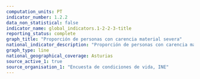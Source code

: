 ```yaml
---
computation_units: PT
indicator_number: 1.2.2
data_non_statistical: false
indicator_name: global_indicators.1-2-2-3-title
reporting_status: complete
graph_title: "Proporción de personas con carencia material severa"
national_indicator_description: "Proporción de personas con carencia material severa"
graph_type: line
national_geographical_coverage: Asturias
source_active_1: true
source_organisation_1: "Encuesta de condiciones de vida, INE"
---
```

